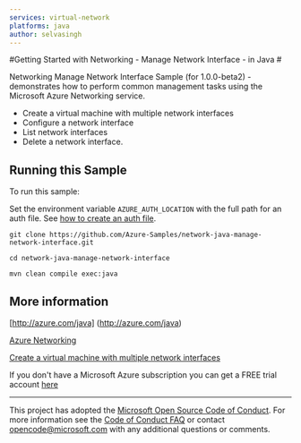 ```yaml
---
services: virtual-network
platforms: java
author: selvasingh
---
```


#Getting Started with Networking - Manage Network Interface - in Java #

Networking Manage Network Interface Sample (for 1.0.0-beta2) - demonstrates how to perform common management tasks using the Microsoft Azure Networking service.


- Create a virtual machine with multiple network interfaces
- Configure a network interface
- List network interfaces
- Delete a network interface.
 

## Running this Sample ##

To run this sample:

Set the environment variable `AZURE_AUTH_LOCATION` with the full path for an auth file. See [how to create an auth file](https://github.com/Azure/azure-sdk-for-java/blob/master/AUTH.md).

    git clone https://github.com/Azure-Samples/network-java-manage-network-interface.git

    cd network-java-manage-network-interface

    mvn clean compile exec:java

## More information ##

[http://azure.com/java] (http://azure.com/java)

[Azure Networking](https://azure.microsoft.com/en-us/services/virtual-network/)

[Create a virtual machine with multiple network interfaces](https://azure.microsoft.com/en-us/documentation/articles/virtual-networks-multiple-nics/)

If you don't have a Microsoft Azure subscription you can get a FREE trial account [here](http://go.microsoft.com/fwlink/?LinkId=330212)

---

This project has adopted the [Microsoft Open Source Code of Conduct](https://opensource.microsoft.com/codeofconduct/). For more information see the [Code of Conduct FAQ](https://opensource.microsoft.com/codeofconduct/faq/) or contact [opencode@microsoft.com](mailto:opencode@microsoft.com) with any additional questions or comments.
